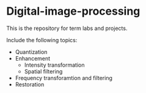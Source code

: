 # Digital-image-processing
This is the repository for term labs and projects.

Include the following topics:
  * Quantization
  * Enhancement
    * Intensity transformation
    * Spatial filtering
  * Frequency transforamtion and filtering
  * Restoration
